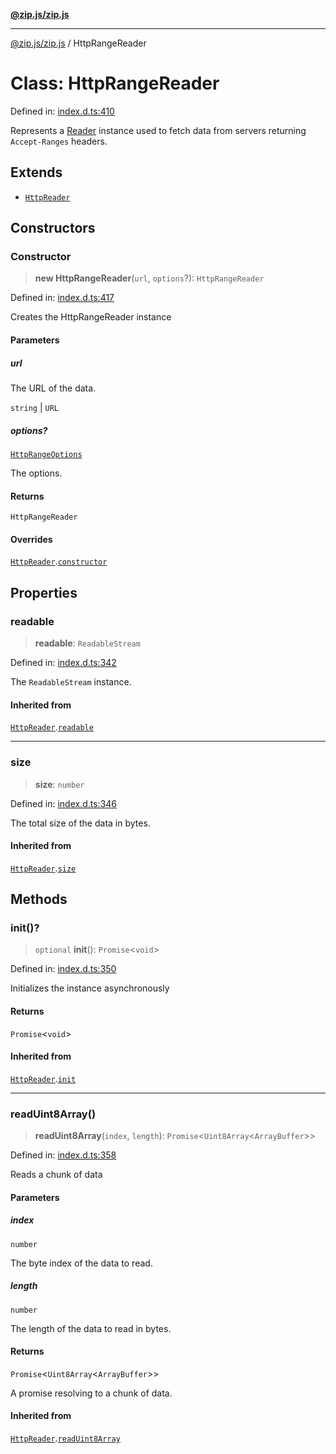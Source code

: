 [**@zip.js/zip.js**](../README.md)

***

[@zip.js/zip.js](../globals.md) / HttpRangeReader

# Class: HttpRangeReader

Defined in: [index.d.ts:410](https://github.com/gildas-lormeau/zip.js/blob/00105a96aa8272ce26bff0eea7ebcfd6071ad540/index.d.ts#L410)

Represents a [Reader](Reader.md) instance used to fetch data from servers returning `Accept-Ranges` headers.

## Extends

- [`HttpReader`](HttpReader.md)

## Constructors

### Constructor

> **new HttpRangeReader**(`url`, `options`?): `HttpRangeReader`

Defined in: [index.d.ts:417](https://github.com/gildas-lormeau/zip.js/blob/00105a96aa8272ce26bff0eea7ebcfd6071ad540/index.d.ts#L417)

Creates the HttpRangeReader instance

#### Parameters

##### url

The URL of the data.

`string` | `URL`

##### options?

[`HttpRangeOptions`](../interfaces/HttpRangeOptions.md)

The options.

#### Returns

`HttpRangeReader`

#### Overrides

[`HttpReader`](HttpReader.md).[`constructor`](HttpReader.md#constructor)

## Properties

### readable

> **readable**: `ReadableStream`

Defined in: [index.d.ts:342](https://github.com/gildas-lormeau/zip.js/blob/00105a96aa8272ce26bff0eea7ebcfd6071ad540/index.d.ts#L342)

The `ReadableStream` instance.

#### Inherited from

[`HttpReader`](HttpReader.md).[`readable`](HttpReader.md#readable)

***

### size

> **size**: `number`

Defined in: [index.d.ts:346](https://github.com/gildas-lormeau/zip.js/blob/00105a96aa8272ce26bff0eea7ebcfd6071ad540/index.d.ts#L346)

The total size of the data in bytes.

#### Inherited from

[`HttpReader`](HttpReader.md).[`size`](HttpReader.md#size)

## Methods

### init()?

> `optional` **init**(): `Promise`\<`void`\>

Defined in: [index.d.ts:350](https://github.com/gildas-lormeau/zip.js/blob/00105a96aa8272ce26bff0eea7ebcfd6071ad540/index.d.ts#L350)

Initializes the instance asynchronously

#### Returns

`Promise`\<`void`\>

#### Inherited from

[`HttpReader`](HttpReader.md).[`init`](HttpReader.md#init)

***

### readUint8Array()

> **readUint8Array**(`index`, `length`): `Promise`\<`Uint8Array`\<`ArrayBuffer`\>\>

Defined in: [index.d.ts:358](https://github.com/gildas-lormeau/zip.js/blob/00105a96aa8272ce26bff0eea7ebcfd6071ad540/index.d.ts#L358)

Reads a chunk of data

#### Parameters

##### index

`number`

The byte index of the data to read.

##### length

`number`

The length of the data to read in bytes.

#### Returns

`Promise`\<`Uint8Array`\<`ArrayBuffer`\>\>

A promise resolving to a chunk of data.

#### Inherited from

[`HttpReader`](HttpReader.md).[`readUint8Array`](HttpReader.md#readuint8array)
